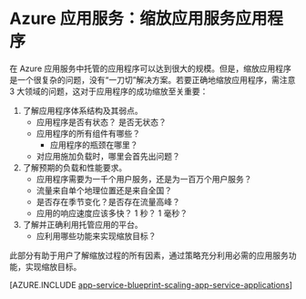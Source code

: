 <properties
	pageTitle="Azure 应用服务：缩放应用服务应用程序"
	description="了解在应用服务中缩放应用程序的复杂细节。"
	keywords="应用服务, azure 应用服务, 缩放, 可缩放, 应用服务计划, 应用服务成本"
	services="app-service"
	documentationCenter=""
	authors="btardif"
	manager="wpickett"
	editor=""/>

<tags
	ms.service="app-service"
	ms.workload="na"
	ms.tgt_pltfrm="na"
	ms.devlang="na"
	ms.topic="article"
	ms.date="07/15/2016"
	wacn.date="11/14/2016"
	ms.author="byvinyal"/>

# Azure 应用服务：缩放应用服务应用程序

在 Azure 应用服务中托管的应用程序可以达到很大的规模。但是，缩放应用程序是一个很复杂的问题，没有“一刀切”解决方案。若要正确地缩放应用程序，需注意 3 大领域的问题，这对于应用程序的成功缩放至关重要：

1. 了解应用程序体系结构及其弱点。
	* 应用程序是否有状态？ 是否无状态？
	* 应用程序的所有组件有哪些？
		* 应用程序的瓶颈在哪里？
	* 对应用施加负载时，哪里会首先出问题？
2. 了解预期的负载和性能要求。
	* 应用程序需要为一千个用户服务，还是为一百万个用户服务？
	* 流量来自单个地理位置还是来自全国？
	* 是否存在季节变化？是否存在流量高峰？
	* 应用的响应速度应该多快？ 1 秒？ 1 毫秒？
3. 了解并正确利用托管应用的平台。
	* 应利用哪些功能来实现缩放目标？

此部分有助于用户了解缩放过程的所有因素，通过策略充分利用必需的应用服务功能，实现缩放目标。

[AZURE.INCLUDE [app-service-blueprint-scaling-app-service-applications](../../includes/app-service-blueprint-scaling-app-service-applications.md)]

<!---HONumber=Mooncake_0919_2016-->